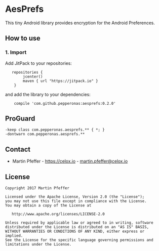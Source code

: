 # AesPrefs
This tiny Android library provides encryption for the Android Preferences.


## How to use
### 1. Import
Add JitPack to your repositories:

```
   repositories {
        jcenter()
        maven { url "https://jitpack.io" }
    }
```

and add the library to your dependencies:

```
    compile 'com.github.pepperonas:aesprefs:0.2.0'
```


## ProGuard
```
-keep class com.pepperonas.aesprefs.** { *; }
-dontwarn com.pepperonas.aesprefs.**
```


## Contact

* Martin Pfeffer - https://celox.io - <martin.pfeffer@celox.io>


## License

    Copyright 2017 Martin Pfeffer

    Licensed under the Apache License, Version 2.0 (the "License");
    you may not use this file except in compliance with the License.
    You may obtain a copy of the License at

       http://www.apache.org/licenses/LICENSE-2.0

    Unless required by applicable law or agreed to in writing, software
    distributed under the License is distributed on an "AS IS" BASIS,
    WITHOUT WARRANTIES OR CONDITIONS OF ANY KIND, either express or implied.
    See the License for the specific language governing permissions and
    limitations under the License.


